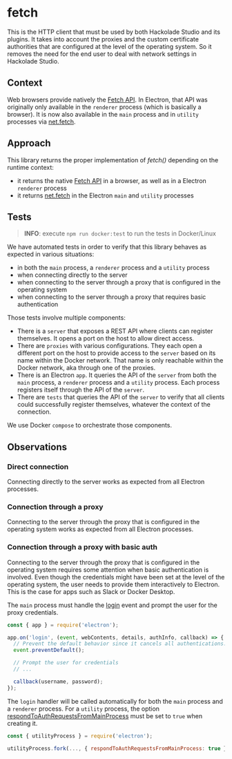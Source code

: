 # fetch

This is the HTTP client that must be used by both Hackolade Studio and its plugins.
It takes into account the proxies and the custom certificate authorities that are configured at the level of the operating system.
So it removes the need for the end user to deal with network settings in Hackolade Studio.

## Context

Web browsers provide natively the [Fetch API](https://developer.mozilla.org/en-US/docs/Web/API/Fetch_API).
In Electron, that API was originally only available in the `renderer` process (which is basically a browser).
It is now also available in the `main` process and in `utility` processes via [net.fetch](https://www.electronjs.org/docs/latest/api/net#netfetchinput-init).

## Approach

This library returns the proper implementation of *fetch()* depending on the runtime context:

- it returns the native [Fetch API](https://developer.mozilla.org/en-US/docs/Web/API/Fetch_API) in a browser, as well as in a Electron `renderer` process
- it returns [net.fetch](https://www.electronjs.org/docs/latest/api/net#netfetchinput-init) in the Electron `main` and `utility` processes

## Tests

> **INFO**: execute `npm run docker:test` to run the tests in Docker/Linux

We have automated tests in order to verify that this library behaves as expected in various situations:

- in both the `main` process, a `renderer` process and a `utility` process
- when connecting directly to the server
- when connecting to the server through a proxy that is configured in the operating system
- when connecting to the server through a proxy that requires basic authentication

Those tests involve multiple components:

- There is a `server` that exposes a REST API where clients can register themselves. It opens a port on the host to allow direct access.
- There are `proxies` with various configurations. They each open a different port on the host to provide access to the `server` based on its name within the Docker network. That name is only reachable within the Docker network, aka through one of the proxies.
- There is an Electron `app`. It queries the API of the `server` from both the `main` process, a `renderer` process and a `utility` process. Each process registers itself through the API of the `server`.
- There are `tests` that queries the API of the `server` to verify that all clients could successfully register themselves, whatever the context of the connection.

We use Docker `compose` to orchestrate those components.

## Observations

### Direct connection

Connecting directly to the server works as expected from all Electron processes.

### Connection through a proxy

Connecting to the server through the proxy that is configured in the operating system works as expected from all Electron processes.

### Connection through a proxy with basic auth

Connecting to the server through the proxy that is configured in the operating system requires some attention when basic authentication is involved.
Even though the credentials might have been set at the level of the operating system, the user needs to provide them interactively to Electron.
This is the case for apps such as Slack or Docker Desktop.

The `main` process must handle the [login](https://www.electronjs.org/docs/latest/api/app#event-login) event and prompt the user for the proxy credentials.

```js
const { app } = require('electron');

app.on('login', (event, webContents, details, authInfo, callback) => {
  // Prevent the default behavior since it cancels all authentications.
  event.preventDefault();

  // Prompt the user for credentials
  // ...

  callback(username, password);
});
```

The `login` handler will be called automatically for both the `main` process and a `renderer` process.
For a `utility` process, the option [respondToAuthRequestsFromMainProcess](https://www.electronjs.org/docs/latest/api/utility-process#utilityprocessforkmodulepath-args-options) must be set to `true` when creating it.

```js
const { utilityProcess } = require('electron');

utilityProcess.fork(..., { respondToAuthRequestsFromMainProcess: true });
```

